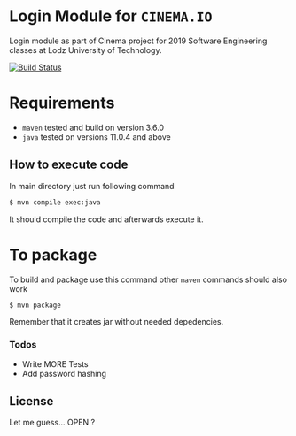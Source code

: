 # Login Module for `CINEMA.IO`
Login module as part of Cinema project for 2019 Software Engineering classes at Lodz University of Technology.

[![Build Status](https://travis-ci.org/Jenczu11/LoginModule.svg?branch=master)](https://travis-ci.org/Jenczu11/LoginModule)
# Requirements

 - `maven` 	tested and build on version 3.6.0
 - `java` 	tested on versions 11.0.4 and above

## How to execute code
In main directory just run following command

```sh
$ mvn compile exec:java
```

It should compile the code and afterwards execute it.

# To package
To build and package use this command other `maven`  commands should also work
```sh
$ mvn package
```
Remember that it creates jar without needed depedencies.

### Todos

 - Write MORE Tests
 - Add password hashing

License
----

Let me guess... OPEN ?


